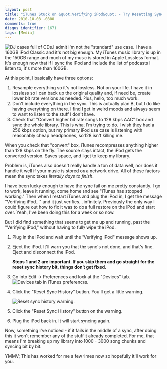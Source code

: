 ```yaml
---
layout: post
title: "iTunes Stuck on &quot;Verifying iPod&quot; - Try Resetting Sync History"
date: 2010-10-08 -0800
comments: true
disqus_identifier: 1671
tags: [Media]
---
```

![DJ cases full of
CDs.](https://hyqi8g.blu.livefilestore.com/y2pNgWdspUW_6kXSF_KlAK2VsOyllSawWdONti3qeW43ING_cbDUD3iasp9UNESdUI3qnumjMAy8K-n8lx-C815YyCFwMUIVkKFEMrGV9wLvJE/20101008cdcases.jpg?psid=1 "DJ cases full of CDs.")I
admit I'm not the "standard" use case. I have a 160GB iPod Classic and
it's not big enough. My iTunes music library is up in the 150GB range
and much of my music is stored in Apple Lossless format. It's enough now
that if I sync the iPod and include the list of podcasts I listen to,
it's more than 160GB.

At this point, I basically have three options:

1.  Resample everything so it's not lossless. Not on your life. I have
    it in lossless so I can back up the original quality and, if need
    be, create lower bit rate versions as needed. Plus, hello, too much
    work.
2.  Don't include everything in the sync. This is actually plan B, but I
    do like having everything on there. I find I get in weird moods and
    always seem to want to listen to the stuff I don't have.
3.  Check that "Convert higher bit rate songs to 128 kbps AAC" box and
    sync the whole library. This is what I'm trying to do. I wish they
    had a 256 kbps option, but my primary iPod use case is listening
    with reasonably cheap headphones, so 128 isn't killing me.

When you check that "convert" box, iTunes recompresses anything higher
than 128 kbps on the fly. The source stays intact, the iPod gets the
converted version. Saves space, and I get to keep my library.

Problem is, iTunes also doesn't really handle a ton of data well, nor
does it handle it well if your music is stored on a network drive. All
of these factors mean the sync takes *literally days to finish*.

I have been lucky enough to have the sync fail on me pretty constantly.
I go to work, leave it running, come home and see "iTunes has stopped
working." Then when I restart iTunes and plug the iPod in, I get the
message "Verifying iPod..." and it just verifies... infinitely.
Previously the only way I could figure out how to fix it was to do a
full restore on the iPod and start over. Yeah, I've been doing this for
a week or so now.

But I did find something that seems to get me up and running, past the
"Verifying iPod," without having to fully wipe the iPod.

1.  Plug in the iPod and wait until the "Verifying iPod" message shows
    up.
2.  Eject the iPod. It'll warn you that the sync's not done, and that's
    fine. Eject and disconnect the iPod. 
     
    **Steps 1 and 2 are important. If you skip them and go straight for
    the reset sync history bit, things don't get fixed.** 
3.  Go into Edit -\> Preferences and look at the "Devices" tab. 
    ![Devices tab in iTunes
    preferences.](https://hyqi8g.bl3301.livefilestore.com/y2pSAFnXpYQUV0phsZfWIHkTdZM11a9kGgnH9wFzhVpRS1t7PJaVfE3C8aDEa-rOSMn8l4D7YWlXT7W1yQ8WCtZwW3lixbrBcSufFrpGd7QsZU/20101008deviceoptions.png?psid=1 "Devices tab in iTunes preferences.")
    
4.  Click the "Reset Sync History" button. You'll get a little warning.
    
    ![Reset sync history
    warning.](https://hyqi8g.bl3301.livefilestore.com/y2pOIRh5-Q6i_ubSa5waz_6pZZZe9ygYpXsStbyf_TshPkAyWL95maLDkpCkEF-ze18tFRVMB5NIJ2Yod5Jg23nbiXw1M0PraTwIzI0pf-jBbo/20101008resethistory.png?psid=1 "Reset sync history warning.")
    
5.  Click the "Reset Sync History" button on the warning.
6.  Plug the iPod back in. It will start syncing again.

Now, something I've noticed - if it fails in the middle of a sync, after
doing this it won't remember any of the stuff it already completed. For
me, that means I'm breaking up my library into 1000 - 3000 song chunks
and syncing bit by bit.

YMMV; This has worked for me a few times now so hopefully it'll work for
you.

